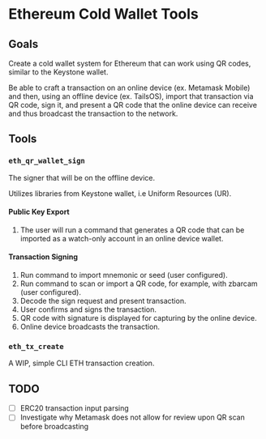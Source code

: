 # Ethereum Cold Wallet Tools

## Goals
Create a cold wallet system for Ethereum that can work using QR codes, similar
to the Keystone wallet.

Be able to craft a transaction on an online device (ex. Metamask Mobile) and
then, using an offline device (ex. TailsOS), import that transaction via QR
code, sign it, and present a QR code that the online device can receive and thus
broadcast the transaction to the network.

## Tools

### `eth_qr_wallet_sign`

The signer that will be on the offline device.

Utilizes libraries from Keystone wallet, i.e Uniform Resources (UR).

#### Public Key Export
1. The user will run a command that generates a QR code that can be imported as
   a watch-only account in an online device wallet.

#### Transaction Signing
1. Run command to import mnemonic or seed (user configured).
2. Run command to scan or import a QR code, for example, with zbarcam (user
   configured).
3. Decode the sign request and present transaction.
4. User confirms and signs the transaction.
5. QR code with signature is displayed for capturing by the online device.
6. Online device broadcasts the transaction.

### `eth_tx_create`

A WIP, simple CLI ETH transaction creation.


## TODO
  * [ ] ERC20 transaction input parsing
  * [ ] Investigate why Metamask does not allow for review upon QR scan before
        broadcasting
